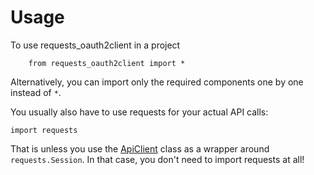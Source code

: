 # Usage

To use requests_oauth2client in a project

```
    from requests_oauth2client import *
```

Alternatively, you can import only the required components one by one instead of `*`.

You usually also have to use requests for your actual API calls:

```
import requests
```

That is unless you use the [ApiClient](/api/#requests_oauth2client.api_client.ApiClient) class as a wrapper around `requests.Session`. In that case, you don't need to import requests at all!

